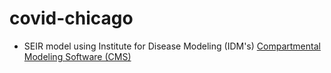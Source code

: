 # covid-chicago

- SEIR model using Institute for Disease Modeling (IDM's) [Compartmental Modeling Software (CMS)](https://idmod.org/docs/cms/index.html)
